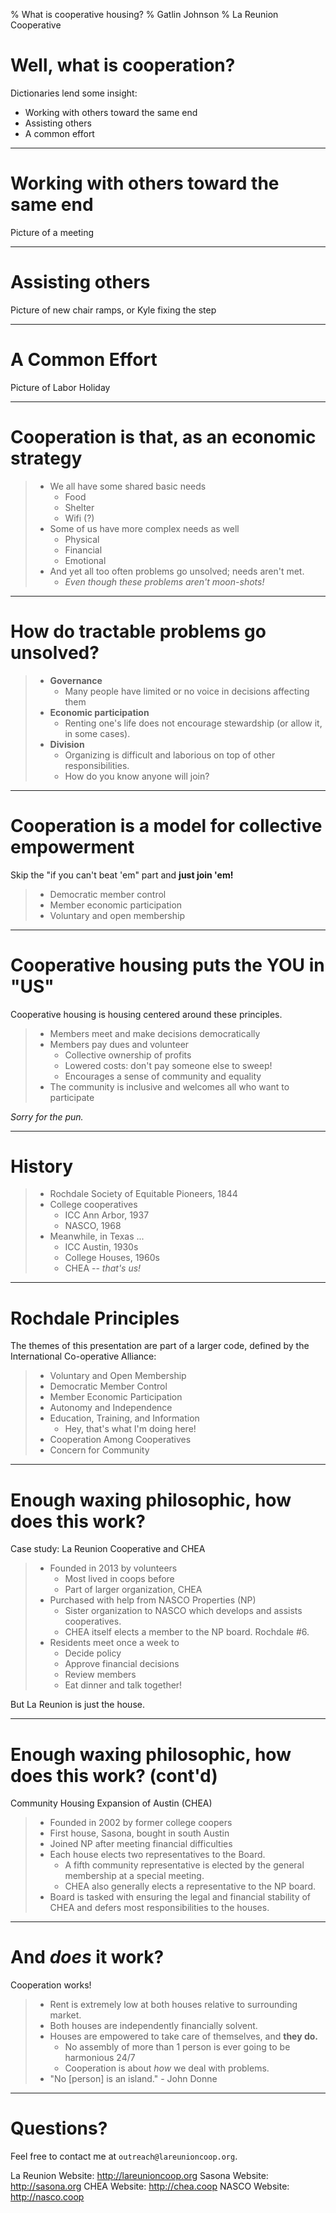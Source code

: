% What is cooperative housing?
% Gatlin Johnson
% La Reunion Cooperative


# Well, what is cooperation?

Dictionaries lend some insight:

- Working with others toward the same end
- Assisting others
- A common effort

---

# Working with others toward the same end

Picture of a meeting

---

# Assisting others

Picture of new chair ramps, or Kyle fixing the step

---

# A Common Effort

Picture of Labor Holiday

---

# Cooperation is that, as an economic strategy

>  - We all have some shared basic needs
>      - Food
>      - Shelter
>      - Wifi (?)
>  - Some of us have more complex needs as well
>      - Physical
>      - Financial
>      - Emotional
>  - And yet all too often problems go unsolved; needs aren't met.
>      - *Even though these problems aren't moon-shots!*

---

# How do tractable problems go unsolved?

>  - **Governance**
>      - Many people have limited or no voice in decisions affecting them
>  - **Economic participation**
>      - Renting one's life does not encourage stewardship (or allow it, in
>        some cases).
>  - **Division**
>      - Organizing is difficult and laborious on top of other
>        responsibilities.
>      - How do you know anyone will join?

---

# Cooperation is a model for collective empowerment

Skip the "if you can't beat 'em" part and **just join 'em!**

>  - Democratic member control
>  - Member economic participation
>  - Voluntary and open membership

---

# Cooperative housing puts the **YOU** in "US"

Cooperative housing is housing centered around these principles.

>  - Members meet and make decisions democratically
>  - Members pay dues and volunteer
>      - Collective ownership of profits
>      - Lowered costs: don't pay someone else to sweep!
>      - Encourages a sense of community and equality
>  - The community is inclusive and welcomes all who want to participate

*Sorry for the pun.*

---

# History

>  - Rochdale Society of Equitable Pioneers, 1844
>  - College cooperatives
>      - ICC Ann Arbor, 1937
>      - NASCO, 1968
>  - Meanwhile, in Texas ...
>      - ICC Austin, 1930s
>      - College Houses, 1960s
>      - CHEA -- *that's us!*

---

# Rochdale Principles

The themes of this presentation are part of a larger code, defined by the
International Co-operative Alliance:

>  - Voluntary and Open Membership
>  - Democratic Member Control
>  - Member Economic Participation
>  - Autonomy and Independence
>  - Education, Training, and Information
>      - Hey, that's what I'm doing here!
>  - Cooperation Among Cooperatives
>  - Concern for Community

---

# Enough waxing philosophic, how does this work?

Case study: La Reunion Cooperative and CHEA

>  - Founded in 2013 by volunteers
>      - Most lived in coops before
>      - Part of larger organization, CHEA
>  - Purchased with help from NASCO Properties (NP)
>      - Sister organization to NASCO which develops and assists cooperatives.
>      - CHEA itself elects a member to the NP board. Rochdale #6.
>  - Residents meet once a week to
>      - Decide policy
>      - Approve financial decisions
>      - Review members
>      - Eat dinner and talk together!

But La Reunion is just the house.

---

# Enough waxing philosophic, how does this work? (cont'd)

Community Housing Expansion of Austin (CHEA)

>  - Founded in 2002 by former college coopers
>  - First house, Sasona, bought in south Austin
>  - Joined NP after meeting financial difficulties
>  - Each house elects two representatives to the Board.
>      - A fifth community representative is elected by the general membership
>        at a special meeting.
>      - CHEA also generally elects a representative to the NP board.
>  - Board is tasked with ensuring the legal and financial stability of CHEA
>    and defers most responsibilities to the houses.

---

# And *does* it work?

Cooperation works!

>  - Rent is extremely low at both houses relative to surrounding market.
>  - Both houses are independently financially solvent.
>  - Houses are empowered to take care of themselves, and **they do.**
>      - No assembly of more than 1 person is ever going to be harmonious 24/7
>      - Cooperation is about *how* we deal with problems.
>  - "No [person] is an island." - John Donne

---

# Questions?

Feel free to contact me at `outreach@lareunioncoop.org`.

La Reunion Website: http://lareunioncoop.org
Sasona Website: http://sasona.org
CHEA Website: http://chea.coop
NASCO Website: http://nasco.coop
